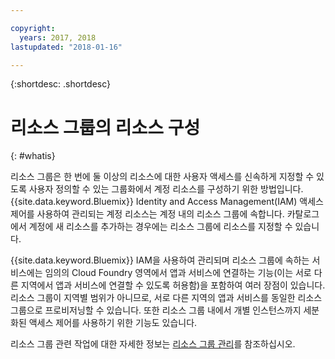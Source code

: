 ```yaml
---

copyright:
  years: 2017, 2018
lastupdated: "2018-01-16"

---
```


{:shortdesc: .shortdesc}

# 리소스 그룹의 리소스 구성
{: #whatis}

리소스 그룹은 한 번에 둘 이상의 리소스에 대한 사용자 액세스를 신속하게 지정할 수 있도록 사용자 정의할 수 있는 그룹화에서 계정 리소스를 구성하기 위한 방법입니다. {{site.data.keyword.Bluemix}} Identity and Access Management(IAM) 액세스 제어를 사용하여 관리되는 계정 리소스는 계정 내의 리소스 그룹에 속합니다. 카탈로그에서 계정에 새 리소스를 추가하는 경우에는 리소스 그룹에 리소스를 지정할 수 있습니다.

{{site.data.keyword.Bluemix}} IAM을 사용하여 관리되며 리소스 그룹에 속하는 서비스에는 임의의 Cloud Foundry 영역에서 앱과 서비스에 연결하는 기능(이는 서로 다른 지역에서 앱과 서비스에 연결할 수 있도록 허용함)을 포함하여 여러 장점이 있습니다. 리소스 그룹이 지역별 범위가 아니므로, 서로 다른 지역의 앱과 서비스를 동일한 리소스 그룹으로 프로비저닝할 수 있습니다. 또한 리소스 그룹 내에서 개별 인스턴스까지 세분화된 액세스 제어를 사용하기 위한 기능도 있습니다.

리소스 그룹 관련 작업에 대한 자세한 정보는 [리소스 그룹 관리](/docs/account/resourcegroups.html)를 참조하십시오.
